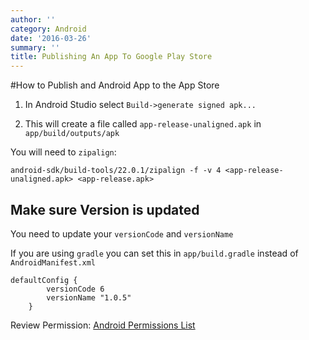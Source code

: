 ```yaml
---
author: ''
category: Android
date: '2016-03-26'
summary: ''
title: Publishing An App To Google Play Store
---
```

#How to Publish and Android App to the App Store

1. In Android Studio select `Build->generate signed apk...`

2. This will create a file called `app-release-unaligned.apk` in `app/build/outputs/apk`

You will need to `zipalign`:

```
android-sdk/build-tools/22.0.1/zipalign -f -v 4 <app-release-unaligned.apk> <app-release.apk>
```

## Make sure Version is updated

You need to update your `versionCode` and `versionName`

If you are using `gradle` you can set this in `app/build.gradle` instead of `AndroidManifest.xml`

```
defaultConfig {
        versionCode 6
        versionName "1.0.5"
    }
```

Review Permission: [Android Permissions List](http://developer.android.com/reference/android/Manifest.permission.html)
